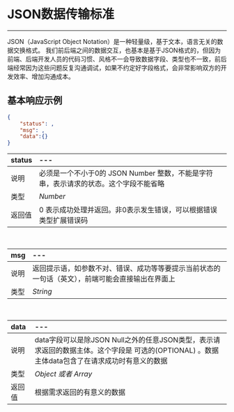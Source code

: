 # JSON数据传输标准

--- 

JSON（JavaScript Object Notation）是一种轻量级，基于文本，语言无关的数据交换格式。
我们前后端之间的数据交互，也基本是基于JSON格式的，但因为前端、后端开发人员的代码习惯、风格不一会导致数据字段、类型也不一致，前后端经常因为这些问题反复沟通调试，如果不约定好字段格式，会非常影响双方的开发效率、增加沟通成本。

## 基本响应示例

```json
{
    "status": ,  
    "msg": ,
    "data":{}
}
```


| status | ---
| :----	| :---- 
| 说明 | 必须是一个不小于0的 JSON Number 整数，不能是字符串，表示请求的状态。这个字段不能省略
| 类型 | _Number_
| 返回值 | 0 表示成功处理并返回。非0表示发生错误，可以根据错误类型扩展错误码

<br>

| msg | ---
| :----	| :---- 
| 说明 | 返回提示语，如参数不对、错误、成功等等要提示当前状态的一句话（英文），前端可能会直接输出在界面上
| 类型 | _String_

<br>

| data | ---
| :----	| :---- 
| 说明 | data字段可以是除JSON Null之外的任意JSON类型，表示请求返回的数据主体。这个字段是 可选的(OPTIONAL) 。数据主体data包含了在请求成功时有意义的数据
| 类型 | _Object 或者 Array_
| 返回值 | 根据需求返回的有意义的数据















 